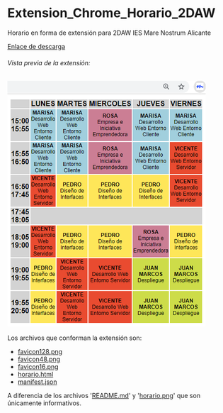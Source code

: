 # Extension_Chrome_Horario_2DAW
Horario en forma de extensión para 2DAW IES Mare Nostrum Alicante

[Enlace de descarga](https://chrome.google.com/webstore/detail/horario-2daw/gnhpcapmeomjljfgdkpjcbfpdimbhgpe?hl=es)

###### Vista previa de la extensión:

![horario](./horario.png)


Los archivos que conforman la extensión son:
* [favicon128.png](https://github.com/dawalberto/Extension_Chrome_Horario_2DAW/blob/master/favicon128.png)
* [favicon48.png](https://github.com/dawalberto/Extension_Chrome_Horario_2DAW/blob/master/favicon48.png)
* [favicon16.png](https://github.com/dawalberto/Extension_Chrome_Horario_2DAW/blob/master/favicon16.png)
* [horario.html](https://github.com/dawalberto/Extension_Chrome_Horario_2DAW/blob/master/horario.html)
* [manifest.json](https://github.com/dawalberto/Extension_Chrome_Horario_2DAW/blob/master/manifest.json)

A diferencia de los archivos \'[README.md](https://github.com/dawalberto/Extension_Chrome_Horario_2DAW/blob/master/README.md)\' y \'[horario.png](https://github.com/dawalberto/Extension_Chrome_Horario_2DAW/blob/master/horario.png)\' que son únicamente informativos.

